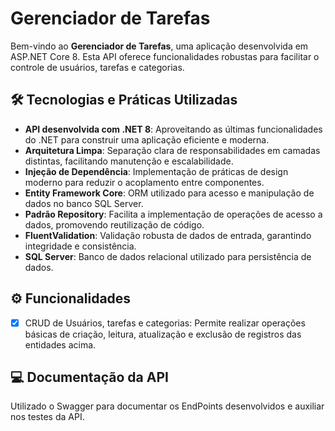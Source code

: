# Gerenciador de Tarefas

Bem-vindo ao **Gerenciador de Tarefas**, uma aplicação desenvolvida em ASP.NET Core 8. Esta API oferece funcionalidades robustas para facilitar o controle de usuários, tarefas e categorias.

## 🛠 Tecnologias e Práticas Utilizadas

- **API desenvolvida com .NET 8**: Aproveitando as últimas funcionalidades do .NET para construir uma aplicação eficiente e moderna.
- **Arquitetura Limpa**: Separação clara de responsabilidades em camadas distintas, facilitando manutenção e escalabilidade.
- **Injeção de Dependência**: Implementação de práticas de design moderno para reduzir o acoplamento entre componentes.
- **Entity Framework Core**: ORM utilizado para acesso e manipulação de dados no banco SQL Server.
- **Padrão Repository**: Facilita a implementação de operações de acesso a dados, promovendo reutilização de código.
- **FluentValidation**: Validação robusta de dados de entrada, garantindo integridade e consistência.
- **SQL Server**: Banco de dados relacional utilizado para persistência de dados.

## ⚙ Funcionalidades
- [X]  CRUD de Usuários, tarefas e categorias: Permite realizar operações básicas de criação, leitura, atualização e exclusão de registros das entidades acima.

## 💻 Documentação da API

Utilizado o Swagger para documentar os EndPoints desenvolvidos e auxiliar nos testes da API.


